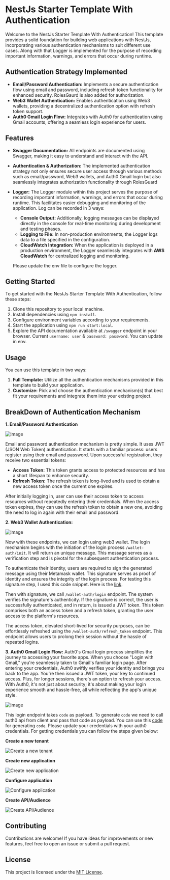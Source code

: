 # NestJs Starter Template With Authentication

Welcome to the NestJs Starter Template With Authentication! This template provides a solid foundation for building web applications with NestJs, incorporating various authentication mechanisms to suit different use cases. Along with that Logger is implemented for the purpose of recording important information, warnings, and errors that occur during runtime.

## Authentication Strategy Implemented
- **Email/Password Authentication:** Implements a secure authentication flow using email and password, including refresh token functionality for enhanced security. RolesGaurd is also added for authorization.
- **Web3 Wallet Authentication:** Enables authentication using Web3 wallets, providing a decentralized authentication option with refresh token support.
- **Auth0 Gmail Login Flow:** Integrates with Auth0 for authentication using Gmail accounts, offering a seamless login experience for users.

## Features

- **Swagger Documentation:** All endpoints are documented using Swagger, making it easy to understand and interact with the API.
- **Authentication & Authorization:** The implemented authentication strategy not only ensures secure user access through various methods such as email/password, Web3 wallets, and Auth0 Gmail login but also seamlessly integrates authorization functionality through RolesGuard
- **Logger:** The Logger module within this project serves the purpose of recording important information, warnings, and errors that occur during runtime. This facilitates easier debugging and monitoring of the application. Log can be recorded in 3 ways:
    - **Console Output:** Additionally, logging messages can be displayed directly in the console for real-time monitoring during development and testing phases.
    - **Logging to File:** In non-production environments, the Logger logs data to a file specified in the configuration.
    - **CloudWatch Integration:** When the application is deployed in a production environment, the Logger seamlessly integrates with **AWS CloudWatch** for centralized logging and monitoring.

  Please update the env file to configure the logger.

## Getting Started

To get started with the NestJs Starter Template With Authentication, follow these steps:

1. Clone this repository to your local machine.
2. Install dependencies using `npm install`.
3. Configure environment variables according to your requirements.
4. Start the application using `npm run start:local`.
5. Explore the API documentation available at `/swagger` endpoint in your browser. Current `username: user` & `password: password`. You can update in env.

## Usage

You can use this template in two ways:

1. **Full Template:** Utilize all the authentication mechanisms provided in this template to build your application.
2. **Customize:** Pick and choose the authentication mechanism(s) that best fit your requirements and integrate them into your existing project.

## BreakDown of Authentication Mechanism

**1. Email/Password Authentication**
   
   ![image](https://github.com/nayeemahmed24/nestjs-starter-template-with-authentication/assets/42116405/c94689b9-9136-43de-9ad0-b3df713ca42f)

  Email and password authentication mechanism is pretty simple. It uses JWT (JSON Web Token) authentication. It starts with a familiar process: users register using their email and password. Upon successful registration, they receive two essential tokens:
- **Access Token:** This token grants access to protected resources and has a short lifespan to enhance security.
- **Refresh Token:** The refresh token is long-lived and is used to obtain a new access token once the current one expires.

After initially logging in, user can use their access token to access resources without repeatedly entering their credentials. When the access token expires, they can use the refresh token to obtain a new one, avoiding the need to log in again with their email and password.

**2. Web3 Wallet Authentication:**

   ![image](https://github.com/nayeemahmed24/nestjs-starter-template-with-authentication/assets/42116405/24ea8e24-b26f-47fc-b444-fbb32f0ef7b9)

Now with these endpoints, we can login using web3 wallet. The login mechanism begins with the initiation of the login process `/wallet-auth/init`. It will return an unique message. This message serves as a verification step and is pivotal for the subsequent authentication process.

To authenticate their identity, users are required to sign the generated message using their Metamask wallet. This signature serves as proof of identity and ensures the integrity of the login process. For testing this signature step, I used this code snippet. Here is the [link](https://codesandbox.io/s/ibuxj?file=/src/SignMessage.js).  

Then with signature, we call `/wallet-auth/login` endpoint. The system verifies the signature's authenticity. If the signature is correct, the user is successfully authenticated, and in return, is issued a JWT token. This token comprises both an access token and a refresh token, granting the user access to the platform's resources.

The access token, elevated short-lived for security purposes, can be effortlessly refreshed using the `/wallet-auth/refresh_token` endpoint. This endpoint allows users to prolong their session without the hassle of repeated logins.

**3. Auth0 Gmail Login Flow:**
Auth0's Gmail login process simplifies the journey to accessing your favorite apps. When you choose "Login with Gmail," you're seamlessly taken to Gmail's familiar login page. After entering your credentials, Auth0 swiftly verifies your identity and brings you back to the app. You're then issued a JWT token, your key to continued access. Plus, for longer sessions, there's an option to refresh your access. With Auth0, it's not just about security; it's about making your login experience smooth and hassle-free, all while reflecting the app's unique style.

![image](https://github.com/nayeemahmed24/nestjs-starter-template-with-authentication/assets/42116405/27bab7b2-7ba7-48c0-90ee-6b5917fba45c)

This login endpoint takes `code` as payload. To generate `code` we need to call auth0 api from client and pass that code as payload. You can use this [code](https://github.com/nayeemahmed24/nestjs-starter-template-with-authentication/tree/auth0-client/Auth0%20client) for generating `code`. Please update your credentials with your auth0 credentials. For getting credentials you can follow the steps given below:



**Create a new tenant**

![Create a new tenant](https://github.com/nayeemahmed24/nestjs-starter-template-with-authentication/assets/42116405/f6dcb4bb-0074-4122-a9b3-654ac62dc01e)



**Create new application**

![Create new application](https://github.com/nayeemahmed24/nestjs-starter-template-with-authentication/assets/42116405/afbba798-2cf9-405b-b769-4fc0a9082ebf)




**Configure application**

![Configure application](https://github.com/nayeemahmed24/nestjs-starter-template-with-authentication/assets/42116405/6d833592-9770-4744-82cc-680420f55137)




**Create API/Audience**

![Create API/Audience](https://github.com/nayeemahmed24/nestjs-starter-template-with-authentication/assets/42116405/661936ca-5009-42c9-a689-e94a365b43b3)


## Contributing

Contributions are welcome! If you have ideas for improvements or new features, feel free to open an issue or submit a pull request.

## License

This project is licensed under the [MIT License](LICENSE).
